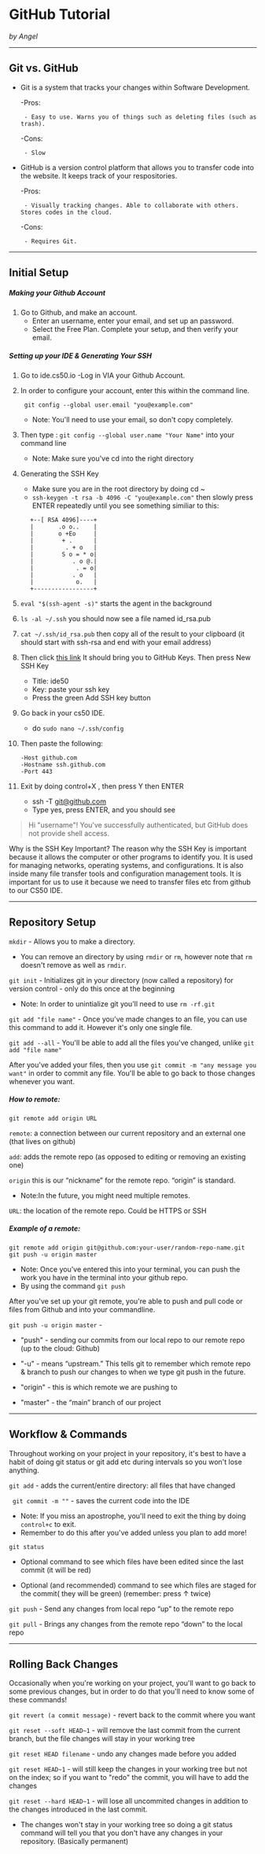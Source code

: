 # GitHub Tutorial

_by Angel_

---
## Git vs. GitHub
 - Git is a system that tracks your changes within Software Development.

    -Pros:

        - Easy to use. Warns you of things such as deleting files (such as trash).

    -Cons:

        - Slow

 - GitHub is a version control platform that allows you to transfer code into the website. It keeps track of your respositories.

    -Pros:

        - Visually tracking changes. Able to collaborate with others. Stores codes in the cloud.

    -Cons:

        - Requires Git.


---
## Initial Setup

##### Making your Github Account

1. Go to Github, and make an account.
   - Enter an username, enter your email, and set up an password.
   - Select the Free Plan. Complete your setup, and then verify your email.

##### Setting up your IDE & Generating Your SSH

1. Go to ide.cs50.io
   -Log in VIA your Github Account.
2. In order to configure your account, enter this within the command line.

    `` git config --global user.email "you@example.com"``

     - Note: You'll need to use your email, so don't copy completely.
3. Then type : ``git config --global user.name "Your Name"`` into your command line

     - Note: Make sure you've cd into the right directory
4. Generating the SSH Key
     - Make sure you are in the root directory by doing cd ~
     - ``ssh-keygen -t rsa -b 4096 -C "you@example.com"`` then slowly press ENTER repeatedly until you see something similiar to this:


  ```    The key's randomart image is:
        +--[ RSA 4096]----+
        |       .o o..    |
        |       o +Eo     |
        |        + .      |
        |         . + o   |
        |        S o = * o|
        |           . o @.|
        |            . = o|
        |           . o   |
        |            o.   |
        +-----------------+
```
5. ``eval "$(ssh-agent -s)"`` starts the agent in the background

6. ``ls -al ~/.ssh`` you should now see a file named id_rsa.pub

7. ``cat ~/.ssh/id_rsa.pub`` then copy all of the result to your clipboard (it should start with ssh-rsa and end with your email address)

8. Then click [this link](https://github.com/settings/keys) It should bring you to GitHub Keys. Then press New SSH Key
    - Title: ide50
    - Key: paste your ssh key
    - Press the green Add SSH key button

9. Go back in your cs50 IDE. 
    - do ``sudo nano ~/.ssh/config``
10. Then paste the following:

        -Host github.com
        -Hostname ssh.github.com
        -Port 443

11. Exit by doing control+X , then press Y then ENTER
     - ssh -T git@github.com
     - Type yes, press ENTER, and you should see
>Hi "username"! You've successfully authenticated, but GitHub does not provide shell access. 

Why is the SSH Key Important? 
The reason why the SSH Key is important because it allows the computer or other programs to identify you. It is used for managing networks, operating systems, and configurations. 
It is also inside many file transfer tools and configuration management tools. It is important for us to use it because we need to transfer files etc from github to our CS50 IDE.

---
## Repository Setup
`mkdir` - Allows you to make a directory.
  - You can remove an directory by using ``rmdir`` or ``rm``, however note that ``rm`` doesn't remove as well as ``rmdir``.

``git init`` - Initializes git in your directory  (now called a repository) for version control - only do this once at the beginning  
- Note: In order to unintialize git you'll need to use ``rm -rf.git``

``git add "file name"`` - Once you've made changes to an file, you can use this command to add it. However it's only one single file.

``git add --all`` - You'll be able to add all the files you've changed, unlike ``git add "file name"``

After you've added your files, then you use ``git commit -m "any message you want"`` in order to commit any file.
You'll be able to go back to those changes whenever you want.

##### How to remote: 
``git remote add origin URL``

``remote``: a connection between our current repository and an external one (that lives on github)

``add``: adds the remote repo (as opposed to editing or removing an existing one)

``origin`` this is our “nickname” for the remote repo.  “origin” is standard.
   - Note:In the future, you might need multiple remotes.
   
``URL``: the location of the remote repo.  Could be HTTPS or SSH

##### Example of a remote:

```
git remote add origin git@github.com:your-user/random-repo-name.git
git push -u origin master
```
- Note: Once you've entered this into your terminal, you can push the work you have in the terminal into your github repo.
- By using the command ``git push``

After you've set up your git remote, you're able to push and pull code or files from Github and into your commandline.

``git push -u origin master`` - 

- "push" - sending our commits from our local repo to our remote repo (up to the cloud: Github)

- "-u" - means “upstream.” This tells git to remember which remote repo & branch to push our changes to when we type git push in the future.

- "origin" - this is which remote we are pushing to

- "master" - the “main” branch of our project

---
## Workflow & Commands
Throughout working on your project in your repository, it's best to have a habit of
doing git status or git add etc during intervals so you won't lose anything. 

``git add`` - adds the current/entire directory: all files that have changed

`` git commit -m ""`` - saves the current code into the IDE
  - Note: If you miss an apostrophe, you'll need to exit the thing by doing ``control+c`` to exit.
  - Remember to do this after you've added unless you plan to add more!


``git status``

- Optional command to see which files have been edited since the last commit (it will be red)

- Optional (and recommended) command to see which files are staged for the commit( they will be green) (remember: press ↑ twice)


``git push`` - Send any changes from local repo “up” to the remote repo

``git pull`` - Brings any changes from the remote repo “down” to the local repo

---
## Rolling Back Changes

Occasionally when you're working on your project, you'll want to go back to some previous changes, but in order to do that you'll need to know some of these commands!

``git revert (a commit message)`` - revert back to the commit where you want

``git reset --soft HEAD~1`` - will remove the last commit from the current branch, but the file changes will stay in your working tree

``git reset HEAD filename`` - undo any changes made before you added

``git reset HEAD~1`` - will still keep the changes in your working tree but not on the index; so if you want to "redo" the commit, you will have to add the changes 

``git reset --hard HEAD~1`` - will lose all uncommited changes in addition to the changes introduced in the last commit. 
   - The changes won't stay in your working tree so doing a git status command will tell you that you don't have any changes in your repository. (Basically permanent)